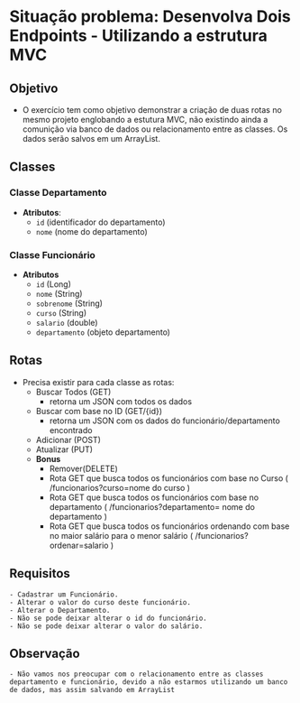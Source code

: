 # Situação problema: Desenvolva Dois Endpoints - Utilizando a estrutura MVC
## Objetivo
- O exercício tem como objetivo demonstrar a criação de duas rotas no mesmo projeto englobando a estutura MVC, não existindo ainda a comunição via banco de dados ou relacionamento entre as classes. Os dados serão salvos em um ArrayList.

## Classes
### Classe Departamento
- **Atributos**: 
    - `id` (identificador do departamento)
    - `nome` (nome do departamento)

### Classe Funcionário
- **Atributos**
    - `id` (Long)
    - `nome` (String)
    - `sobrenome` (String)
    - `curso` (String)
    - `salario` (double)
    - `departamento` (objeto departamento)

## Rotas
- Precisa existir para cada classe as rotas:
    - Buscar Todos (GET)
        - retorna um JSON com todos os dados
    - Buscar com base no ID (GET/{id})
        - retorna um JSON com os dados do funcionário/departamento encontrado
    - Adicionar (POST)
    - Atualizar (PUT)
    - **Bonus**
        - Remover(DELETE)
        - Rota GET que busca todos os funcionários com base no Curso ( /funcionarios?curso=nome do curso )
        - Rota GET que busca todos os funcionários com base no departamento ( /funcionarios?departamento= nome do departamento )
        - Rota GET que busca todos os funcionários ordenando com base no maior salário para o menor salário ( /funcionarios?ordenar=salario )

## Requisitos
    - Cadastrar um Funcionário.
    - Alterar o valor do curso deste funcionário.
    - Alterar o Departamento.
    - Não se pode deixar alterar o id do funcionário.
    - Não se pode deixar alterar o valor do salário.
## Observação
    - Não vamos nos preocupar com o relacionamento entre as classes departamento e funcionário, devido a não estarmos utilizando um banco de dados, mas assim salvando em ArrayList
